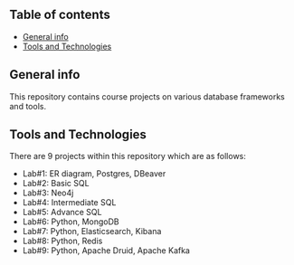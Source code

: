 ## Table of contents
* [General info](#general-info)
* [Tools and Technologies](#technologies)

## General info
This repository contains course projects on various database frameworks and tools. 
	
## Tools and Technologies
There are 9 projects within this repository which are as follows:
* Lab#1: ER diagram, Postgres, DBeaver
* Lab#2: Basic SQL
* Lab#3: Neo4j
* Lab#4: Intermediate SQL
* Lab#5: Advance SQL
* Lab#6: Python, MongoDB 
* Lab#7: Python, Elasticsearch, Kibana
* Lab#8: Python, Redis
* Lab#9: Python, Apache Druid, Apache Kafka

	
